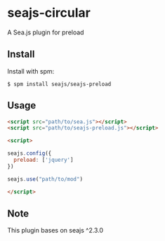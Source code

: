 seajs-circular
=========

A Sea.js plugin for preload

Install
-------

Install with spm:

    $ spm install seajs/seajs-preload


Usage
-----

```html
<script src="path/to/sea.js"></script>
<script src="path/to/seajs-preload.js"></script>

<script>

seajs.config({
  preload: ['jquery']
})

seajs.use("path/to/mod")

</script>
```

Note
-----

This plugin bases on seajs ^2.3.0